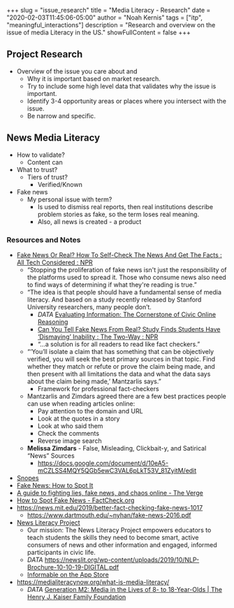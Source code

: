 +++
slug = "issue_research"
title = "Media Literacy - Research"
date = "2020-02-03T11:45:06-05:00"
author = "Noah Kernis"
tags = ["itp", "meaningful_interactions"]
description = "Research and overview on the issue of media Literacy in the US."
showFullContent = false
+++

## Project Research
- Overview of the issue you care about and
	- Why it is important based on market research. 
	- Try to include some high level data that validates why the issue is important. 
	- Identify 3-4 opportunity areas or places where you intersect with the issue. 
	- Be narrow and specific.

## News Media Literacy
- How to validate?
	- Content can 
- What to trust?
	- Tiers of trust?
		- Verified/Known
- Fake news
	- My personal issue with term?
		- Is used to dismiss real reports, then real institutions describe problem stories as fake, so the term loses real meaning.
		- Also, all news is created - a product
	
### Resources and Notes
- [Fake News Or Real? How To Self-Check The News And Get The Facts : All Tech Considered : NPR](https://www.npr.org/sections/alltechconsidered/2016/12/05/503581220/fake-or-real-how-to-self-check-the-news-and-get-the-facts)
	- “Stopping the proliferation of fake news isn't just the responsibility of the platforms used to spread it. Those who consume news also need to find ways of determining if what they're reading is true.”
	- “The idea is that people should have a fundamental sense of media literacy. And  based on a study recently released by Stanford University researchers, many people don’t.
		- *DATA* [Evaluating Information: The Cornerstone of Civic Online Reasoning](https://purl.stanford.edu/fv751yt5934)
		- [Can You Tell Fake News From Real? Study Finds Students Have ‘Dismaying’ Inability : The Two-Way : NPR](https://www.npr.org/sections/thetwo-way/2016/11/23/503129818/study-finds-students-have-dismaying-inability-to-tell-fake-news-from-real)
		- “…a solution is for all readers to read like fact checkers.”	
	- “‘You’ll isolate a claim that has something that can be objectively verified, you will seek the best primary sources in that topic. Find whether they match or refute or prove the claim being made, and then present with all limitations the data and what the data says about the claim being made,’ Mantzarlis says.”
		- Framework for professional fact-checkers
	- Mantzarlis and Zimdars agreed there are a few best practices people can use when reading articles online:
		- Pay attention to the domain and URL
		- Look at the quotes in a story
		- Look at who said them
		- Check the comments
		- Reverse image search
	- **Melissa Zimdars** - False, Misleading, Clickbait-y, and Satirical “News” Sources
		- https://docs.google.com/document/d/10eA5-mCZLSS4MQY5QGb5ewC3VAL6pLkT53V_81ZyitM/edit
- [Snopes](https://www.snopes.com/about-snopes/)
- [Fake News: How to Spot It](https://www.prattlibrary.org/research/tools/index.aspx?cat=90&id=4735)
- [A guide to fighting lies, fake news, and chaos online - The Verge](https://www.theverge.com/2019/12/3/20980741/fake-news-facebook-twitter-misinformation-lies-fact-check-how-to-internet-guide)
- [How to Spot Fake News - FactCheck.org](https://www.factcheck.org/2016/11/how-to-spot-fake-news/)
- https://news.mit.edu/2019/better-fact-checking-fake-news-1017
	- https://www.dartmouth.edu/~nyhan/fake-news-2016.pdf
- [News Literacy Project](https://newslit.org/)
	- Our mission: The News Literacy Project empowers educators to teach students the skills they need to become smart, active consumers of news and other information and engaged, informed participants in civic life.
	- *DATA* https://newslit.org/wp-content/uploads/2019/10/NLP-Brochure-10-10-19-DIGITAL.pdf
	- [‎Informable on the App Store](https://apps.apple.com/us/app/informable/id1486205705)
- https://medialiteracynow.org/what-is-media-literacy/
	- *DATA* [Generation M2: Media in the Lives of 8- to 18-Year-Olds | The Henry J. Kaiser Family Foundation](https://www.kff.org/other/event/generation-m2-media-in-the-lives-of/)
